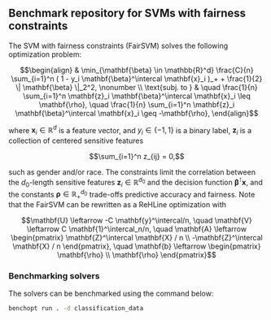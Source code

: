 ## Benchmark repository for SVMs with fairness constraints

The SVM with fairness constraints (FairSVM) solves the following optimization problem:
```math
\begin{align}
  & \min_{\mathbf{\beta} \in \mathbb{R}^d} \frac{C}{n} \sum_{i=1}^n ( 1 - y_i \mathbf{\beta}^\intercal \mathbf{x}_i )_+ + \frac{1}{2} \| \mathbf{\beta} \|_2^2, \nonumber \\
  \text{subj. to } & \quad \frac{1}{n} \sum_{i=1}^n \mathbf{z}_i \mathbf{\beta}^\intercal \mathbf{x}_i \leq \mathbf{\rho}, \quad \frac{1}{n} \sum_{i=1}^n \mathbf{z}_i \mathbf{\beta}^\intercal \mathbf{x}_i \geq -\mathbf{\rho},
\end{align}
```
where $\mathbf{x}_i \in \mathbb{R}^d$ is a feature vector, and $y_i \in \{-1, 1\}$ is a binary label, $\mathbf{z}_i$ is a collection of centered sensitive features

$$\sum_{i=1}^n z_{ij} = 0,$$

such as gender and/or race. The constraints limit the correlation between the $d_0$-length sensitive features $\mathbf{z}_ i \in \mathbb{R}^{d_0}$ and the decision function $\mathbf{\beta}^\intercal \mathbf{x}$, and the constants $\mathbf{\rho} \in \mathbb{R}_+^{d_0}$ trade-offs predictive accuracy and fairness. Note that the FairSVM can be rewritten as a ReHLine optimization with
```math
\mathbf{U} \leftarrow -C \mathbf{y}^\intercal/n, \quad
\mathbf{V} \leftarrow C \mathbf{1}^\intercal_n/n, \quad
\mathbf{A} \leftarrow
\begin{pmatrix}
  \mathbf{Z}^\intercal \mathbf{X} / n \\
  -\mathbf{Z}^\intercal \mathbf{X} / n
  \end{pmatrix}, \quad
\mathbf{b} \leftarrow
\begin{pmatrix}
  \mathbf{\rho} \\
  \mathbf{\rho}
  \end{pmatrix}
```

### Benchmarking solvers

The solvers can be benchmarked using the command below:

```bash
benchopt run . -d classification_data
```
